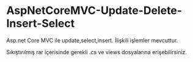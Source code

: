 # AspNetCoreMVC-Update-Delete-Insert-Select
Asp.net Core MVC ile update,select,insert. İlişkili işlemler mevcuttur.


Sıkıştırılmış rar içerisinde gerekli .cs ve views dosyalarına erişebilirsiniz.
